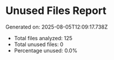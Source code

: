# Unused Files Report

Generated on: 2025-08-05T12:09:17.738Z

- Total files analyzed: 125
- Total unused files: 0
- Percentage unused: 0.0%
